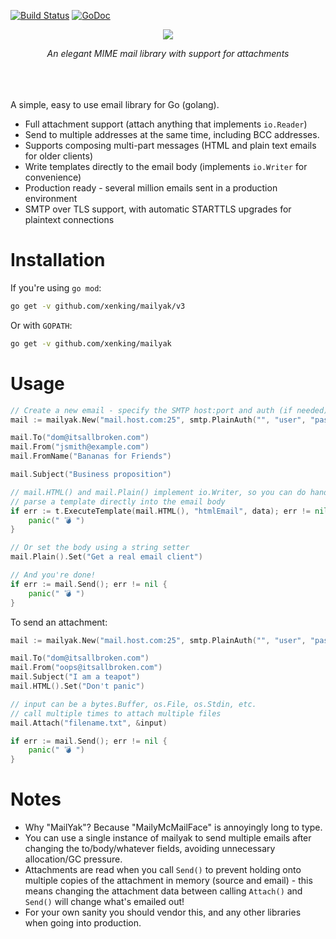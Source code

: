 [![Build
Status](https://travis-ci.org/xenking/mailyak.svg?branch=master)](https://travis-ci.org/xenking/mailyak)
[![GoDoc](https://godoc.org/github.com/xenking/mailyak?status.svg)](https://godoc.org/github.com/xenking/mailyak)

<p align="center">
<img src="https://s3-eu-west-1.amazonaws.com/iab-assets/mailyak-header.png" />
</p>
<p align="center">
<em>An elegant MIME mail library with support for attachments</em>
</p>
<br /><br /><br />
A simple, easy to use email library for Go (golang).

- Full attachment support (attach anything that implements `io.Reader`)
- Send to multiple addresses at the same time, including BCC addresses.
- Supports composing multi-part messages (HTML and plain text emails for older
  clients)
- Write templates directly to the email body (implements `io.Writer` for
  convenience)
- Production ready - several million emails sent in a production environment
- SMTP over TLS support, with automatic STARTTLS upgrades for plaintext
  connections

# Installation

If you're using  `go mod`:

```bash
go get -v github.com/xenking/mailyak/v3
```

Or with `GOPATH`:

```bash
go get -v github.com/xenking/mailyak
```

# Usage

```Go
// Create a new email - specify the SMTP host:port and auth (if needed)
mail := mailyak.New("mail.host.com:25", smtp.PlainAuth("", "user", "pass", "mail.host.com"))

mail.To("dom@itsallbroken.com")
mail.From("jsmith@example.com")
mail.FromName("Bananas for Friends")

mail.Subject("Business proposition")

// mail.HTML() and mail.Plain() implement io.Writer, so you can do handy things like
// parse a template directly into the email body
if err := t.ExecuteTemplate(mail.HTML(), "htmlEmail", data); err != nil {
    panic(" 💣 ")
}

// Or set the body using a string setter
mail.Plain().Set("Get a real email client")

// And you're done! 
if err := mail.Send(); err != nil {
    panic(" 💣 ")
}
```

To send an attachment:
```Go
mail := mailyak.New("mail.host.com:25", smtp.PlainAuth("", "user", "pass", "mail.host.com"))

mail.To("dom@itsallbroken.com")
mail.From("oops@itsallbroken.com")
mail.Subject("I am a teapot")
mail.HTML().Set("Don't panic")

// input can be a bytes.Buffer, os.File, os.Stdin, etc.
// call multiple times to attach multiple files
mail.Attach("filename.txt", &input)

if err := mail.Send(); err != nil {
    panic(" 💣 ")
}
```

# Notes

- Why "MailYak"? Because "MailyMcMailFace" is annoyingly long to type.
- You can use a single instance of mailyak to send multiple emails after
  changing the to/body/whatever fields, avoiding unnecessary allocation/GC
  pressure.
- Attachments are read when you call `Send()` to prevent holding onto multiple
  copies of the attachment in memory (source and email) - this means changing
  the attachment data between calling `Attach()` and `Send()` will change what's
  emailed out!
- For your own sanity you should vendor this, and any other libraries when going
  into production.